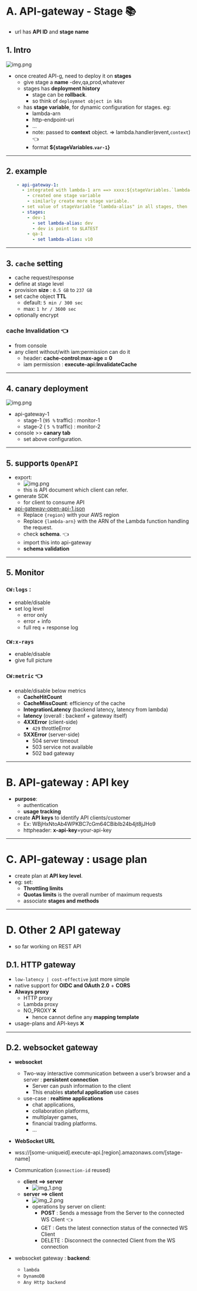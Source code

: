 # A. API-gateway - Stage :books:
- url has **API ID** and **stage name**

## 1. Intro
![img.png](../99_img/dva/api-g/01/img.png)
- once created API-g, need to deploy it on **stages**
  - give stage a **name** -dev,qa,prod,whatever
  - stages has **deployment history** 
    - stage can be **rollback**.
    - so think of `deploymnet object in k8s`
  - has **stage variable**, for dynamic configuration for stages. eg:
    - lambda-arn
    - http-endpoint-uri
    - ...
    - note: passed to **context** object. => lambda.handler(event,`context`) :point_left:
    - format **${stageVariables.`var-1`}**

---    
## 2. example
```yaml
    - api-gateway-1:
      - integrated with lambda-1 arn ==> xxxx:${stageVariables.`lambda-alias`} 
        - created one stage variable
        - similarly create more stage variable.
      - set value of stageVariable "lambda-alias" in all stages, then
      - stages:
        - dev-1
          - set lambda-alias: dev
          - dev is point to $LATEST
        - qa-1
          - set lambda-alias: v10
```

---
## 3. **`cache` setting**
- cache request/response
- define at stage level
- provision **size** : `0.5 GB` to `237 GB`
- set cache object **TTL**
  - default: `5 min / 300 sec`
  - max: `1 hr / 3600 sec`
- optionally encrypt

### **cache Invalidation** :point_left:
- from console
- any client without/with iam:permission can do it
  - header: **cache-control:max-age = 0**
  - iam permission : **execute-api:InvalidateCache**

---  
## 4. canary deployment
![img.png](../99_img/dva/api-g/02/img.png)
- api-gateway-1
    - stage-1 (`95 %` traffic) : monitor-1
    - stage-2 ( `5 %` traffic) : monitor-2
- console >>  **canary tab**
    - set above configuration.

---
## 5. supports `OpenAPI`
- export:
  - ![img.png](../99_img/dva/api-g/01/img-openAPI.png)
  - this is API document which client can refer.
- generate SDK
  - for client to consume API
- [api-gateway-open-api-1.json](api-gateway-open-api-1.json)
  - Replace `{region}` with your AWS region
  - Replace `{lambda-arn}` with the ARN of the Lambda function handling the request.
  - check **schema**. :point_left:
  - import this into api-gateway
  - **schema validation**

---
## 5. Monitor
### `CW:logs` :
- enable/disable
- set log level
  - error only
  - error + info
  - full req + response log
### `CW:x-rays` 
- enable/disable
- give full picture

### `CW:metric` :point_left:
- enable/disable below metrics
  - **CacheHitCount** 
  - **CacheMissCount**: efficiency of the cache
  - **IntegrationLatency** (backend latency, latency from lambda)
  - **latency** (overall : backenf + gateway itself)
  - **4XXError** (client-side) 
    - `429` throttleError
  - **5XXError** (server-side)
    - 504 server timeout
    - 503 service not available
    - 502 bad gateway

---
# B. API-gateway : API key 
- **purpose**:
  - authentication 
  - **usage tracking**
- create **API keys** to identify API clients/customer
    - Ex: WBjHxNtoAb4WPKBC7cGm64CBibIb24b4jt8jJHo9
    - httpheader: **x-api-key**=your-api-key

---
# C. API-gateway : usage plan
- create plan at **API key level**.
- eg: set:
  - **Throttling limits** 
  - **Quotas limits** is the overall number of maximum requests
  - associate **stages and methods**

---
# D. Other 2 API gateway
- so far working on REST API
## D.1. HTTP gateway
- `low-latency | cost-effective` just more simple
- native support for **OIDC and OAuth 2.0** + **CORS**
- **Always proxy**
  - HTTP proxy
  - Lambda proxy
  - NO_PROXY :x:
    - hence cannot define any **mapping template**
- usage-plans and API-keys :x:

---
## D.2. websocket gateway
- **websocket**
  - Two-way interactive communication between a user’s browser and a server : **persistent connection**
    - Server can push information to the client
    - This enables **stateful application** use cases
  - use-case : **realtime applications**
    - chat applications, 
    - collaboration platforms,
    - multiplayer games,
    - financial trading platforms.
    - ...

- **WebSocket URL**
 - wss://[some-uniqueid].execute-api.[region].amazonaws.com/[stage-name]
- Communication (`connection-id` reused)
  - **client ==> server**
    - ![img_1.png](../99_img/dva/api-g/05/img_1.png)
  - **server ==> client**
    - ![img_2.png](../99_img/dva/api-g/05/img_2.png)
    - operations by server on client:
      - **POST** : Sends a message from the Server to the connected WS Client :point_left:
      - GET : Gets the latest connection status of the connected WS Client
      - DELETE : Disconnect the connected Client from the WS connection

- websocket gateway : **backend**:
  - `lambda`
  - `DynamoDB`
  - `Any Http backend`